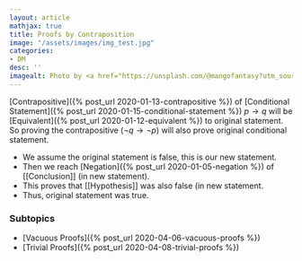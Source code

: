 ```yaml
---
layout: article
mathjax: true
title: Proofs by Contraposition
image: "/assets/images/img_test.jpg"
categories:
- DM
desc: '' 
imagealt: Photo by <a href="https://unsplash.com/@mangofantasy?utm_source=unsplash&utm_medium=referral&utm_content=creditCopyText">Tim Johnson</a> on <a href="https://unsplash.com/s/photos/logic?utm_source=unsplash&utm_medium=referral&utm_content=creditCopyText">Unsplash</a>
---
```


[Contrapositive]({% post_url 2020-01-13-contrapositive %}) of [Conditional Statement]({% post_url 2020-01-15-conditional-statement %}) $p \to q$ will be [Equivalent]({% post_url 2020-01-12-equivalent %}) to original statement. So proving the contrapositive ($\neg q \to \neg p$) will also prove original conditional statement.

* We assume the original statement is false, this is our new statement.
* Then we reach [Negation]({% post_url 2020-01-05-negation %}) of [[Conclusion]] (in new statement).
* This proves that [[Hypothesis]] was also false (in new statement.
* Thus, original statement was true.

### Subtopics
- [Vacuous Proofs]({% post_url 2020-04-06-vacuous-proofs %})
- [Trivial Proofs]({% post_url 2020-04-08-trivial-proofs %})